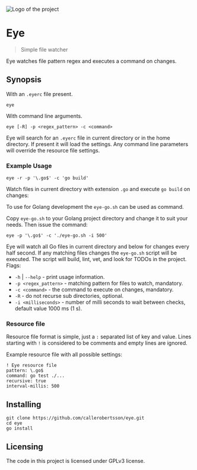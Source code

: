 ![Logo of the project](https://upload.wikimedia.org/wikipedia/commons/thumb/6/68/Eye_open_font_awesome.svg/200px-Eye_open_font_awesome.svg.png)

# Eye
> Simple file watcher

Eye watches file pattern regex and executes a command on changes.

## Synopsis

With an `.eyerc` file present.

```shell
eye
```

With command line arguments.

```shell
eye [-R] -p <regex_pattern> -c <command>
```

Eye will search for an `.eyerc` file in current directory or in the home
directory. If present it will load the settings.  Any command line
parameters will override the resource file settings.

### Example Usage

```shell
eye -r -p '\.go$' -c 'go build'
```

Watch files in current directory with extension `.go` and execute `go build` on changes:

To use for Golang development the `eye-go.sh` can be used as command. 

Copy `eye-go.sh` to your Golang project directory and change it to suit your needs. Then issue the command:

```shell
eye -p '\.go$' -c './eye-go.sh -i 500'
```

Eye will watch all Go files in current directory and below for changes
every half second. If any matching files changes the `eye-go.sh` script
will be executed.  The script will build, lint, vet, and look for TODOs
in the project.
Flags:

* `-h` | `--help` - print usage information.
* `-p <regex_pattern>` - matching pattern for files to watch, mandatory.
* `-c <command>` - the command to execute on changes, mandatory.
* `-R` - do not recurse sub directories, optional.
* `-i <milliseconds>` - number of milli seconds to wait between checks,
  default value 1000 ms (1 s).

### Resource file

Resource file format is simple, just a `:` separated list of key and
value.  Lines starting with `!` is considered to be comments and empty
lines are ignored.

Example resource file with all possible settings:

```
! Eye resource file
pattern: \.go$
command: go test ./...
recursive: true
interval-millis: 500
```


## Installing

```shell
git clone https://github.com/callerobertsson/eye.git
cd eye
go install
```

## Licensing

The code in this project is licensed under GPLv3 license.
